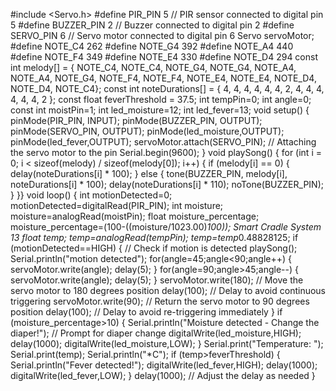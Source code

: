 #include <Servo.h>
#define PIR_PIN 5 // PIR sensor connected to digital pin 5
#define BUZZER_PIN 2 // Buzzer connected to digital pin 2
#define SERVO_PIN 6 // Servo motor connected to digital pin 6
Servo servoMotor;
#define NOTE_C4 262
#define NOTE_G4 392
#define NOTE_A4 440
#define NOTE_F4 349
#define NOTE_E4 330
#define NOTE_D4 294
const int melody[] = {
 NOTE_C4, NOTE_C4, NOTE_G4, NOTE_G4, NOTE_A4, NOTE_A4, NOTE_G4,
 NOTE_F4, NOTE_F4, NOTE_E4, NOTE_E4, NOTE_D4, NOTE_D4, NOTE_C4};
const int noteDurations[] = {
 4, 4, 4, 4, 4, 4, 2,
 4, 4, 4, 4, 4, 4, 2
};
const float feverThreshold = 37.5;
int tempPin=0;
int angle=0;
const int moistPin=1;
int led_moisture=12;
int led_fever=13;
void setup() {
 pinMode(PIR_PIN, INPUT);
 pinMode(BUZZER_PIN, OUTPUT);
 pinMode(SERVO_PIN, OUTPUT);
 pinMode(led_moisture,OUTPUT);
 pinMode(led_fever,OUTPUT);
 servoMotor.attach(SERVO_PIN); // Attaching the servo motor to the pin
 Serial.begin(9600);
}
void playSong() {
 for (int i = 0; i < sizeof(melody) / sizeof(melody[0]); i++) {
 if (melody[i] == 0) {
 delay(noteDurations[i] * 100);
 } else {
 tone(BUZZER_PIN, melody[i], noteDurations[i] * 100);
 delay(noteDurations[i] * 110);
 noTone(BUZZER_PIN);
 }
 }}
void loop() {
 int motionDetected=0;
 motionDetected=digitalRead(PIR_PIN);
 int moisture;
 moisture=analogRead(moistPin);
 float moisture_percentage;
 moisture_percentage=(100-((moisture/1023.00)*100));
Smart Cradle System
13
 float temp;
 temp=analogRead(tempPin);
 temp=temp*0.48828125;
 if (motionDetected==HIGH) { // Check if motion is detected
 playSong();
 Serial.println("motion detected");
 for(angle=45;angle<90;angle++)
 {
 servoMotor.write(angle);
 delay(5);
 }
 for(angle=90;angle>45;angle--)
 {
 servoMotor.write(angle);
 delay(5);
 }
 servoMotor.write(180); // Move the servo motor to 180 degrees position
 delay(100); // Delay to avoid continuous triggering
 servoMotor.write(90); // Return the servo motor to 90 degrees position
 delay(100); // Delay to avoid re-triggering immediately
 }
 if (moisture_percentage>10) {
 Serial.println("Moisture detected - Change the diaper!"); // Prompt for diaper change
 digitalWrite(led_moisture,HIGH);
 delay(1000);
 digitalWrite(led_moisture,LOW);
 }
 Serial.print("Temperature: ");
 Serial.print(temp);
 Serial.println("*C");
 if (temp>feverThreshold) {
 Serial.println("Fever detected!");
 digitalWrite(led_fever,HIGH);
 delay(1000);
 digitalWrite(led_fever,LOW);
 }
 delay(1000); // Adjust the delay as needed
}
